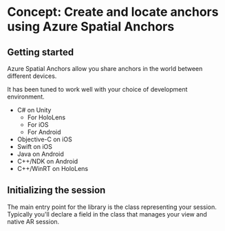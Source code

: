 # Concept: Create and locate anchors using Azure Spatial Anchors

## Getting started

Azure Spatial Anchors allow you share anchors in the world between different devices.

It has been tuned to work well with your choice of development environment.

- C# on Unity
    - For HoloLens
    - For iOS
    - For Android
- Objective-C on iOS
- Swift on iOS
- Java on Android
- C++/NDK on Android
- C++/WinRT on HoloLens

## Initializing the session

The main entry point for the library is the class representing your session. Typically you'll declare a field in the class that manages your view and native AR session.
